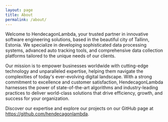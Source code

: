 ```yaml
---
layout: page
title: About
permalink: /about/
---
```


Welcome to HendecagonLambda, your trusted partner in innovative
software engineering solutions, based in the beautiful city of
Tallinn, Estonia. We specialize in developing sophisticated data
processing systems, advanced auto tracking tools, and comprehensive
data collection platforms tailored to the unique needs of our clients.

Our mission is to empower businesses worldwide with cutting-edge
technology and unparalleled expertise, helping them navigate the
complexities of today's ever-evolving digital landscape. With a strong
commitment to excellence and customer satisfaction, HendecagonLambda
harnesses the power of state-of-the-art algorithms and
industry-leading practices to deliver world-class solutions that drive
efficiency, growth, and success for your organization.

Discover our expertise and explore our projects on our GitHub page at
https://github.com/hendecagonlambda.
